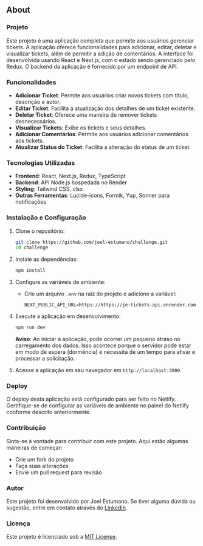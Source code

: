 ## About

### Projeto
Este projeto é uma aplicação completa que permite aos usuários gerenciar tickets. A aplicação oferece funcionalidades para adicionar, editar, deletar e visualizar tickets, além de permitir a adição de comentários. A interface foi desenvolvida usando React e Next.js, com o estado sendo gerenciado pelo Redux. O backend da aplicação é fornecido por um endpoint de API.

### Funcionalidades
- **Adicionar Ticket**: Permite aos usuários criar novos tickets com título, descrição e autor.
- **Editar Ticket**: Facilita a atualização dos detalhes de um ticket existente.
- **Deletar Ticket**: Oferece uma maneira de remover tickets desnecessários.
- **Visualizar Tickets**: Exibe os tickets e seus detalhes.
- **Adicionar Comentários**: Permite aos usuários adicionar comentários aos tickets.
- **Atualizar Status do Ticket**: Facilita a alteração do status de um ticket.

### Tecnologias Utilizadas
- **Frontend**: React, Next.js, Redux, TypeScript
- **Backend**: API Node.js hospedada no Render
- **Styling**: Tailwind CSS, clsx
- **Outras Ferramentas**: Lucide-icons, Formik, Yup, Sonner para notificações

### Instalação e Configuração
1. Clone o repositório:
    ```bash
    git clone https://github.com/joel-estumano/challenge.git
    cd challenge
    ```

2. Instale as dependências:
    ```bash
    npm install
    ```

3. Configure as variáveis de ambiente:
    - Crie um arquivo `.env` na raiz do projeto e adicione a variável:
        ```env
        NEXT_PUBLIC_API_URL=https://https://je-tickets-api.onrender.com
        ```

4. Execute a aplicação em desenvolvimento:
    ```bash
    npm run dev
    ```

    **Aviso**: Ao iniciar a aplicação, pode ocorrer um pequeno atraso no carregamento dos dados. Isso acontece porque o servidor pode estar em modo de espera (dormência) e necessita de um tempo para ativar e processar a solicitação.

5. Acesse a aplicação em seu navegador em `http://localhost:3000`.

### Deploy
O deploy desta aplicação está configurado para ser feito no Netlify. Certifique-se de configurar as variáveis de ambiente no painel do Netlify conforme descrito anteriormente.

### Contribuição
Sinta-se à vontade para contribuir com este projeto. Aqui estão algumas maneiras de começar:
- Crie um fork do projeto
- Faça suas alterações
- Envie um pull request para revisão

### Autor
Este projeto foi desenvolvido por Joel Estumano. Se tiver alguma dúvida ou sugestão, entre em contato através do [LinkedIn](https://www.linkedin.com/in/joel-estumano/).

### Licença
Este projeto é licenciado sob a [MIT License](LICENSE).
